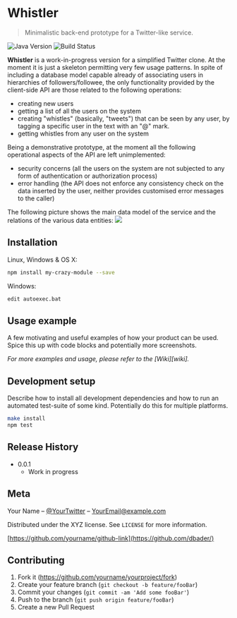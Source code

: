 # Whistler

> Minimalistic back-end prototype for a Twitter-like service.

![Java Version][java-image]
![Build Status][spring-image]

**Whistler** is a work-in-progress version for a simplified Twitter clone. At the moment it is just a skeleton
permitting very few usage patterns. In spite of including a database model capable already of associating
users in hierarchies of followers/followee, the only functionality provided by the client-side API are those
related to the following operations:

- creating new users
- getting a list of all the users on the system
- creating "whistles" (basically, "tweets") that can be seen by any user, by tagging a specific user in the
  text with an "@" mark.
- getting whistles from any user on the system

Being a demonstrative prototype, at the moment all the following operational aspects of the API are left
unimplemented:

- security concerns (all the users on the system are not subjected to any form of authentication or
  authorization process)
- error handling (the API does not enforce any consistency check on the data inserted by the user, neither
  provides customised error messages to the caller)

The following picture shows the main data model of the service and the relations of the various data entities:
![](header.png)

## Installation

Linux, Windows & OS X:

```sh
npm install my-crazy-module --save
```

Windows:

```sh
edit autoexec.bat
```

## Usage example

A few motivating and useful examples of how your product can be used. Spice this up with code blocks and
potentially more screenshots.

_For more examples and usage, please refer to the [Wiki][wiki]._

## Development setup

Describe how to install all development dependencies and how to run an automated test-suite of some kind.
Potentially do this for multiple platforms.

```sh
make install
npm test
```

## Release History

* 0.0.1
    * Work in progress

## Meta

Your Name – [@YourTwitter](https://twitter.com/dbader_org) – YourEmail@example.com

Distributed under the XYZ license. See ``LICENSE`` for more information.

[https://github.com/yourname/github-link](https://github.com/dbader/)

## Contributing

1. Fork it (<https://github.com/yourname/yourproject/fork>)
2. Create your feature branch (`git checkout -b feature/fooBar`)
3. Commit your changes (`git commit -am 'Add some fooBar'`)
4. Push to the branch (`git push origin feature/fooBar`)
5. Create a new Pull Request

<!-- Markdown link & img dfn's -->

[java-image]: https://img.shields.io/static/v1?label=Java&message=15&color=blue&style=flat-square

[spring-image]: https://img.shields.io/static/v1?label=Spring%20Boot&message=v2.4.1&color=green&style=flat-square
